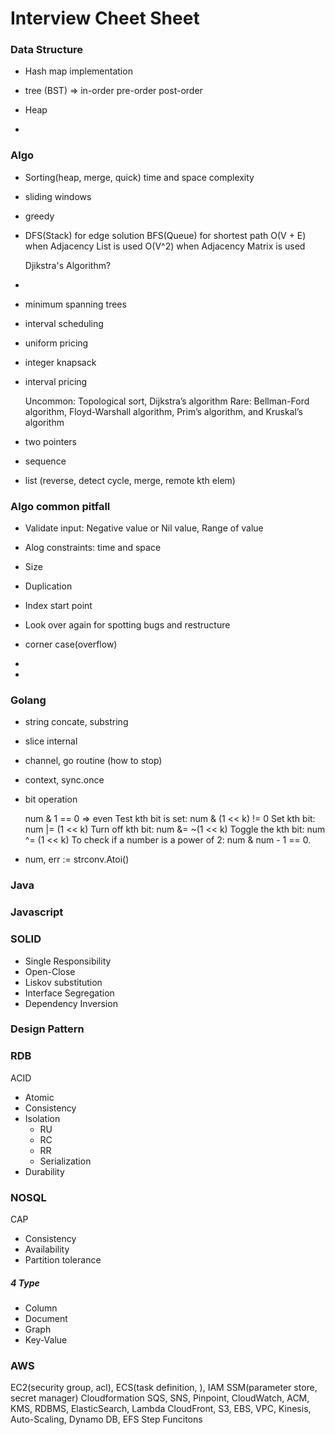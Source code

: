 # Interview Cheet Sheet

### Data Structure

- Hash map implementation
- tree (BST) => in-order pre-order post-order
- Heap

-

### Algo

- Sorting(heap, merge, quick) time and space complexity
- sliding windows
- greedy
- DFS(Stack) for edge solution
  BFS(Queue) for shortest path
    O(V + E) when Adjacency List is used
    O(V^2) when Adjacency Matrix is used

  Djikstra's Algorithm?
-
- minimum spanning trees
- interval scheduling
- uniform pricing
- integer knapsack
- interval pricing

  Uncommon: Topological sort, Dijkstra’s algorithm
Rare: Bellman-Ford algorithm, Floyd-Warshall algorithm, Prim’s algorithm, and Kruskal’s algorithm

- two pointers
- sequence
- list (reverse, detect cycle, merge, remote kth elem)

### Algo common pitfall

- Validate input: Negative value or Nil value, Range of value
- Alog constraints: time and space
- Size
- Duplication
- Index start point
- Look over again for spotting bugs and restructure
- corner case(overflow)

-
-

### Golang

- string concate, substring
- slice internal
- channel, go routine (how to stop)
- context, sync.once
- bit operation

    num & 1 == 0 => even
    Test kth bit is set: num & (1 << k) != 0
    Set kth bit: num |= (1 << k)
    Turn off kth bit: num &= ~(1 << k)
    Toggle the kth bit: num ^= (1 << k)
    To check if a number is a power of 2: num & num - 1 == 0.

- num, err := strconv.Atoi()

### Java

### Javascript

### SOLID

- Single Responsibility
- Open-Close
- Liskov substitution
- Interface Segregation
- Dependency Inversion

### Design Pattern

### RDB

ACID

- Atomic
- Consistency
- Isolation
  - RU
  - RC
  - RR
  - Serialization
- Durability

### NOSQL

CAP

- Consistency
- Availability
- Partition tolerance

##### 4 Type

- Column
- Document
- Graph
- Key-Value

### AWS

EC2(security group, acl), ECS(task definition, ), IAM
SSM(parameter store, secret manager)
Cloudformation
SQS, SNS, Pinpoint, CloudWatch, ACM, KMS,
RDBMS, ElasticSearch, Lambda
CloudFront, S3, EBS, VPC, Kinesis, Auto-Scaling, Dynamo DB, EFS
Step Funcitons
